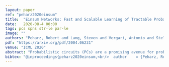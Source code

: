 ```yaml
---
layout: paper
ref: "peharz2020einsum"
title:  "Einsum Networks: Fast and Scalable Learning of Tractable Probabilistic Circuits"
date:   2020-08-4 00:00
tags: pcs spns str-le par-le
image: ""
authors: "Peharz, Robert and Lang, Steven and Vergari, Antonio and Stelzner, Karl and Molina, Alejandro and Trapp, Martin and Van den Broeck, Guy and Kersting, Kristian and Ghahramani, Zoubin"
pdf: "https://arxiv.org/pdf/2004.06231"
venue: "ICML 2020"
abstract: "Probabilistic circuits (PCs) are a promising avenue for probabilistic modeling, as they permit a wide range of exact and efficient inference routines. Recent ``deep-learning-style'' implementations of PCs strive for a better scalability, but are still difficult to train on real-world data, due to their sparsely connected computational graphs. In this paper, we propose Einsum Networks (EiNets), a novel implementation design for PCs, improving prior art in several regards. At their core, EiNets combine a large number of arithmetic operations in a single monolithic einsum-operation, leading to speedups and memory savings of up to two orders of magnitude, in comparison to previous implementations. As an algorithmic contribution, we show that the implementation of Expectation-Maximization (EM) can be simplified for PCs, by leveraging automatic differentiation. Furthermore, we demonstrate that EiNets scale well to datasets which were previously out of reach, such as SVHN and CelebA, and that they can be used as faithful generative image models."
bibtex: "@inproceedings{peharz2020einsum,<br/>  author    = {Peharz, Robert and Lang, Steven and Vergari, Antonio and Stelzner, Karl and Molina, Alejandro and Trapp, Martin and Van den Broeck, Guy and Kersting, Kristian and Ghahramani, Zoubin},<br/>  title     = {Einsum Networks: Fast and Scalable Learning of Tractable Probabilistic<br/>               Circuits},<br/>  booktitle = {{ICML}},<br/>  series    = {Proceedings of Machine Learning Research},<br/>  volume    = {119},<br/>  pages     = {7563--7574},<br/>  publisher = {{PMLR}},<br/>  year      = {2020}<br/>}"
---
```

